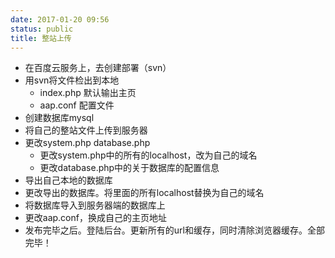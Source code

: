 ```yaml
---
date: 2017-01-20 09:56
status: public
title: 整站上传
---
```


* 在百度云服务上，去创建部署（svn）
* 用svn将文件检出到本地
    * index.php  默认输出主页
    * aap.conf  配置文件
* 创建数据库mysql
* 将自己的整站文件上传到服务器
*  更改system.php  database.php 
    * 更改system.php中的所有的localhost，改为自己的域名
    * 更改database.php中的关于数据库的配置信息
* 导出自己本地的数据库
* 更改导出的数据库。将里面的所有localhost替换为自己的域名
* 将数据库导入到服务器端的数据库上
* 更改aap.conf，换成自己的主页地址
* 发布完毕之后。登陆后台。更新所有的url和缓存，同时清除浏览器缓存。全部完毕！



